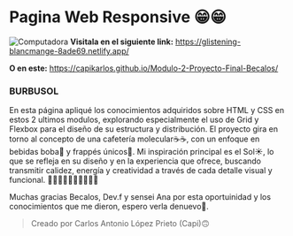 # Pagina Web Responsive 😁😁
![Computadora](https://wallpapers-clan.com/wp-content/uploads/2024/05/ice-bubble-tea-green-desktop-wallpaper-preview.jpg "Boba")
**Visitala en el siguiente link:** https://glistening-blancmange-8ade69.netlify.app/

**O en este:** https://capikarlos.github.io/Modulo-2-Proyecto-Final-Becalos/

### BURBUSOL
En esta página apliqué los conocimientos adquiridos sobre HTML y CSS en estos 2 ultimos modulos, explorando especialmente el uso de Grid y Flexbox para el diseño de su estructura y distribución.
El proyecto gira en torno al concepto de una cafetería molecular☕☕, con un enfoque en bebidas boba🧋 y frappés únicos🥤. Mi inspiración principal es el Sol☀️, lo que se refleja en su diseño y en la experiencia que ofrece, buscando transmitir calidez, energía y creatividad a través de cada detalle visual y funcional.
🧋🧋🧋🧋🧋🧋🧋🧋🧋🧋

Muchas gracias Becalos, Dev.f y sensei Ana por esta oportuinidad y los conocimientos que me dieron, espero verla denuevo👋.

>Creado por Carlos Antonio López Prieto (Capi)🙃
